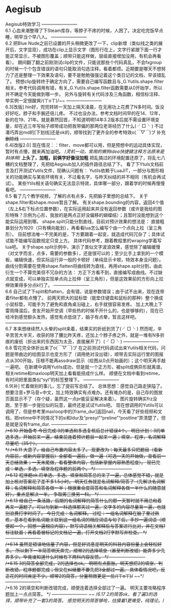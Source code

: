 # Aegisub
Aegisub特效学习
    ————————    
6.1
心血来潮整理了下Steam库存，等脖子不疼的时候，人困了。决定吃完饭早点睡，明早当个早八人。
    ————————    
6.2
把Blue Nude之前已设置的开头稍微更改了一下，clip新增（类似线之类的展开后，文字显现），成功在clip上显示文字（图形行在上，文字行紧跟下面一行才能正常显示，不被图形覆盖；顺带只能这样做，层级直接增加没用，有机会再看看）。
期间翻了翻之前刚测试clip的文件，只能说那些个代码真乱，不会fxgroup的时候一个个包含错误的语句只能取消勾选注释，看着都烦。近期要是哪天不想努力了还是整理一下效果及语句，要不是勉勉强强记着这个类日记的文档，早该错乱了。
预想clip旋转终于确定方向了，需要自己编写函数且与_G.Yutils.shape.filter相关。参考代码调用有错，有关_G.Yutils.shape.filter函数需要从0开始学，所以并不确定今天能做到哪一步。
另外与旋转有关代码涉及三角函数，相信标注释、举实例一定很酸爽/(ㄒoㄒ)/~~
    ————————    
6.3[改版]
hin好，兜兜转转一天加上隔天凌晨，在无用功上花费了N多时间。饭没好好吃，脖子和手腕还倍儿疼。
不过也没办法，参考文档时间早的在14、12年，新的在19、21年。就是慕然回首，不知道明明14年3.2版本后就不需设置环境变量，却在近三年写帖子顺带成功把我带偏的那两位老哥经历了什么( ╯□╰ )
不过凑巧弄出md的[下划线]还是ok的，顺带找到了更齐全的参考特效o(*￣▽￣*)ブ
补充~~删除线~~
    ————————    
6.4[改版2.0]
现在情况：：filter、move都可以用，但是预想中的运动具体实现，暂时有点懵，醒来再加油吧。
/*灵机一动，常用的懒狗idea快捷键注释方法原来是斜体啊*/
**上头了，加粗，前俩字好像没加粗**
把乱搞过的环境配置还原了，将乱七八糟的文档整理了，先把给Aegisub加入的插件路径总结了下。
看了下Ytuls文档前言及打开测试Yutils文件，现确认问题有：
Yutils依赖于LuaJIT，一部分与图形相关的功能确实与某些环境有关，不过看名字，与昨天纠结的并不相同（有机会再试试）。
某些Ytils相关语句确实无法显示特效，具体哪一部分，跟着学的时候再慢慢看吧。
    ————————    
6.5
看了几个教学视频，了解的点有点多，先把脑子里想的总结下。
关于shape.filter和shape.move暂且了解。
有关shape.bounding的内容，返回4个值（左上&右下标点位置参数），在实际运用起来并没有返回参数（或许是我给的图形特殊？示例为心形，我放的是两点正好没偏移的蝴蝶结）；且暂时没能想到这个能实际运用到哪。
shape.spilt只能分割直线，目前对预计效果的想法是：
直接粗暴划分为1920（只有横向能划），再看看lua怎么编写个由一个点向上拉（呈三角形）。
目前想法唯一不完美的是，下方要跟着一起变，就造成代码冗杂了；具体试试能不能编写函数规定只变上方。
具体代码参考，跟着教程里的wraping学着写lua吧。
关于shape.split示例中，演示了类似文字波浪效果，感觉除了编辑缓慢（对文字而言，点多，需要的参数多），还是很可以的；至少比手上拿到的一个模板，编辑快速，但实际运行非一般的卡顿好（单纯显示卡顿，特效本身没问题）。
曲线分割需要在使用shape.flatten将曲线转为直线，再用shape.split分割，由此衍生一个不算完美但不冗杂的方法：
方正下方看不到，直接编写成曲线。不过缺点就变成，可以单独实现单点向上拉伸（呈三角形），但是这效果前的方形向上拉伸效果得多分点k行了。
    ————————    
6.6
自己试了下split和flatten，会有错，说是参数错误；由于试不出来，现在连带着fliter都有点懵了。
前两天把大的鼠标垫（能垫住键盘和鼠标的那种）整个换成小鼠标垫，可能手为了避免和直角桌沿碰上，右手就很容易发疼。
加上大晚上下雷雨降温后，舍友开始开空调（早些热的时候不开什么的，也是够够的），现在已经冷到感觉额头发热，感觉有点低烧了，脑子有点晕，暂且这样吧。
    ————————    
6.7
本来想继续然人头晕的split来着，结果买的折纸到货了( ╯□╰ )
然而呢，辛辛苦苦大半天，收获的除了腰比昨天疼，还加上个脖子疼之外，就是一堆有N多折痕的废纸（折出来的东西因为太丑，直接展开了）( ╯□╰ )
    ————————    
6.8
雪花完全体折出来了o(*￣▽￣*)ブ
在之前测试代码调试出来Yutils相关代码，问题是带曲边的绘图显示也变方形了（调用绝对没出错），顺带去实际运行里的图报点从300开始，压根不能再assdraw显示（绘图从0点开始画的）；这个明天再手敲一遍吧。
在新建中调用Yutils成功，但是就一个正方形，被split成俩异形就离谱。相关retime和maxloop明天加上看看能扭成什么样。
顺便在文档中看到retime，有时间把里面类似“syl”的标签整理下。
    ————————    
6.9[补]
忙着做别的事儿，忘了提前写总结了。
总体思想：感觉自己路走狭隘了。
想要注音+罗马音+中文，加上特效确实有点难办。还有难办的是，自己存的图放页面显示不了（存个疑，虽然这一点pr能妥妥解决来着）。
图片旋转确实frz没跑，至于那一步提拉似的玩意，最终还是试试Yutils吧。
现在想调用的Yutils可以调用了，但是参考里maxloop中的[frame_dur]返回nail，今天看了好些视频和文档，把retime中不同情况下的si和ldur及“presyl”“preline”“postline”弄清楚了，但是就是没有frame_dur.
    ————————    
~~/*6.10
开始备考
今日完成:3的单选和多选复核后总计错误4个。
明日计划：3的单选多选，开始前来一遍，结束前连着预计题目一起来一遍；填空、程序，名词解释尽量吧（35个）。
    ————————    
*/
/*6.11
大意了，给自己布置内容太多了。
现更改为：每天最多只把题目（看新内容前，或新内容掌握后）全部看一遍后，做一遍（可选一天的开始做，查看前一天总结效果；一天末尾做，看看整体内容，包括新掌握内容熟悉程度）。
现已完成：单选、多选、填空及程序题的前两个。
*/
    ————————    
/*6.12
程序题ok.将单选、多选、填空和简答总的来了一遍，总体感觉不错，就是加上核对答案花了差不多1.5小时。
明天任务就是名词解释/简答了（先解决名词解释；名词解释和简答各做一半；根据重合度简答和名词解释各做一半什么的随意就好），重点是解决一半。
争取周三换另一科。
*/
    ————————    
/*6.13
给自己一条活路，后期的名词解释的简答什么的那一天暂时就不用总和着再来一遍题了。可以匀到新一科选择那天过一遍，文字多的内容尽量背一遍，也就别浪费打字时间了。
今日完成：名词解释。
过程：一组名词解释在脑子里过熟练，基本在看到名词能关联到这一组名词的相应词语与句子后，手抄一遍词语（顺便超一个，回想一遍相应内容），默写词语相关解释后与答案进行比对，并在文档1标注缺漏；再看着被标记的文档记一遍，打开文档2打字默写并检查。
*/
    ————————    
/*6.14
虽然是错误地估量了内容，但是好消息是明天的科目内容份量上会轻松好多。
所以剩下一半简答明天弄完，顺带2的选择填空（甚至判断改错）能弄多少先弄多少。毕竟谁知道什么时候有下两科内容反馈。
*/
    ————————    
/*6.15
3的简答全部完成，2的选择也ok。
明明有点膨胀。明天想把2的填空、判断改错、程序题都完成；但又在纠结要不要先把3全部过一遍。
具体看情况吧，反正花的时间肯定不少。顺带2的简答，分量稍微更足一些/(ㄒoㄒ)/~~
~~*/
    ————————    
/*6.16
2的填空和判断改错完成，顺便连着选择全部过了一遍。
明天主要攻略程序题加上一点点简答。
*/
    ————————    ~~
/*6.17
2的简答ok，看了遍3的选择，顺带补充了一套3的简答。
感觉明天的简答够呛，估摸着1更难受，纯理论。*/


